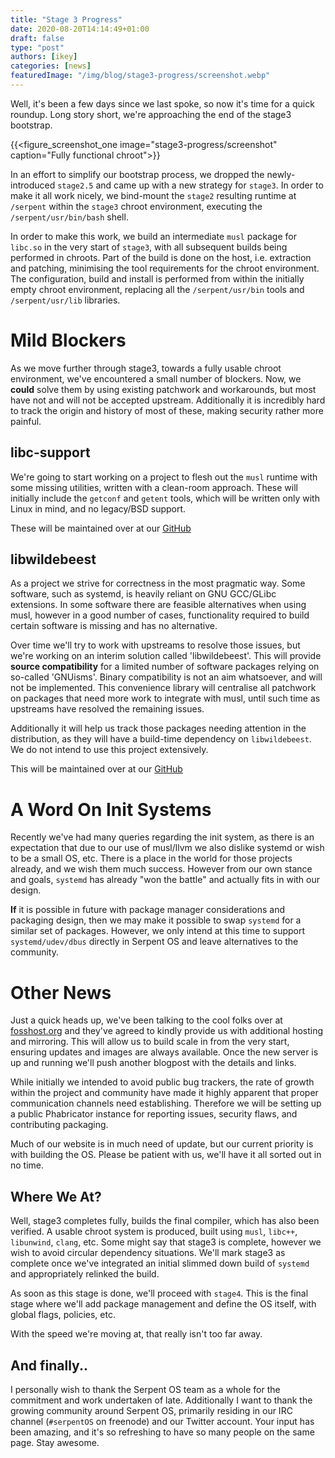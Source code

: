 ```yaml
---
title: "Stage 3 Progress"
date: 2020-08-20T14:14:49+01:00
draft: false
type: "post"
authors: [ikey]
categories: [news]
featuredImage: "/img/blog/stage3-progress/screenshot.webp"
---
```


Well, it's been a few days since we last spoke, so now it's time for a quick
roundup. Long story short, we're approaching the end of the stage3 bootstrap.

<!--more-->

{{<figure_screenshot_one image="stage3-progress/screenshot" caption="Fully functional chroot">}}

In an effort to simplify our bootstrap process, we dropped the newly-introduced `stage2.5` and
came up with a new strategy for `stage3`. In order to make it all work nicely, we bind-mount the
`stage2` resulting runtime at `/serpent` within the `stage3` chroot environment, executing the
`/serpent/usr/bin/bash` shell.

In order to make this work, we build an intermediate `musl` package for `libc.so` in the very
start of `stage3`, with all subsequent builds being performed in chroots. Part of the build
is done on the host, i.e. extraction and patching, minimising the tool requirements for the chroot
environment. The configuration, build and install is performed from within the initially empty
chroot environment, replacing all the `/serpent/usr/bin` tools and `/serpent/usr/lib` libraries.

# Mild Blockers

As we move further through stage3, towards a fully usable chroot environment, we've encountered
a small number of blockers. Now, we **could** solve them by using existing patchwork and workarounds,
but most have not and will not be accepted upstream. Additionally it is incredibly hard to track the
origin and history of most of these, making security rather more painful.

## libc-support

We're going to start working on a project to flesh out the `musl` runtime with some missing utilities,
written with a clean-room approach. These will initially include the `getconf` and `getent` tools,
which will be written only with Linux in mind, and no legacy/BSD support.

These will be maintained over at our [GitHub](https://github.com/serpent-linux/libc-support)

## libwildebeest

As a project we strive for correctness in the most pragmatic way. Some software, such as systemd,
is heavily reliant on GNU GCC/GLibc extensions. In some software there are feasible alternatives
when using musl, however in a good number of cases, functionality required to build certain
software is missing and has no alternative.

Over time we'll try to work with upstreams to resolve those issues, but we're working on an interim
solution called 'libwildebeest'. This will provide **source compatibility** for a limited number
of software packages relying on so-called 'GNUisms'. Binary compatibility is not an aim whatsoever,
and will not be implemented. This convenience library will centralise all patchwork on packages
that need more work to integrate with musl, until such time as upstreams have resolved the remaining
issues.

Additionally it will help us track those packages needing attention in the distribution, as they
will have a build-time dependency on `libwildebeest`. We do not intend to use this project extensively.

This will be maintained over at our [GitHub](https://github.com/serpent-linux/libwildebeest)

# A Word On Init Systems

Recently we've had many queries regarding the init system, as there is an expectation that due to our
use of musl/llvm we also dislike systemd or wish to be a small OS, etc. There is a place in the world
for those projects already, and we wish them much success. However from our own stance and goals,
`systemd` has already "won the battle" and actually fits in with our design.

**If** it is possible in future with package manager considerations and packaging design, then we may
make it possible to swap `systemd` for a similar set of packages. However, we only intend at this time
to support `systemd/udev/dbus` directly in Serpent OS and leave alternatives to the community.

# Other News

Just a quick heads up, we've been talking to the cool folks over at [fosshost.org](https://fosshost.org/)
and they've agreed to kindly provide us with additional hosting and mirroring. This will allow us to
build scale in from the very start, ensuring updates and images are always available. Once the new server
is up and running we'll push another blogpost with the details and links.

While initially we intended to avoid public bug trackers, the rate of growth within the project and community
have made it highly apparent that proper communication channels need establishing. Therefore we will be
setting up a public Phabricator instance for reporting issues, security flaws, and contributing packaging.

Much of our website is in much need of update, but our current priority is with building the OS. Please
be patient with us, we'll have it all sorted out in no time.

## Where We At?

Well, stage3 completes fully, builds the final compiler, which has also been verified. A usable chroot
system is produced, built using `musl`, `libc++`, `libunwind`, `clang`, etc. Some might say that stage3
is complete, however we wish to avoid circular dependency situations. We'll mark stage3 as complete once
we've integrated an initial slimmed down build of `systemd` and appropriately relinked the build.

As soon as this stage is done, we'll proceed with `stage4`. This is the final stage where we'll add
package management and define the OS itself, with global flags, policies, etc.

With the speed we're moving at, that really isn't too far away.

## And finally..

I personally wish to thank the Serpent OS team as a whole for the commitment and work undertaken of late.
Additionally I want to thank the growing community around Serpent OS, primarily residing in our IRC
channel (`#serpentOS` on freenode) and our Twitter account. Your input has been amazing, and it's
so refreshing to have so many people on the same page. Stay awesome.
